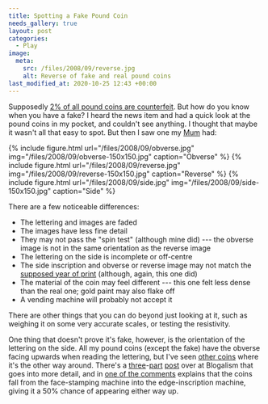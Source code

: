 ```yaml
---
title: Spotting a Fake Pound Coin
needs_gallery: true
layout: post
categories:
  - Play
image:
  meta:
    src: /files/2008/09/reverse.jpg
    alt: Reverse of fake and real pound coins
last_modified_at: 2020-10-25 12:43 +00:00
---
```

Supposedly [2% of all pound coins are counterfeit](http://news.bbc.co.uk/1/hi/magazine/7628930.stm). But how do you know when you have a fake? I heard the news item and had a quick look at the pound coins in my pocket, and couldn't see anything. I thought that maybe it wasn't all that easy to spot. But then I saw one my [Mum](https://pictures.scholesmafia.co.uk/index.php/?profile=36) had:

{% include figure.html url="/files/2008/09/obverse.jpg" img="/files/2008/09/obverse-150x150.jpg" caption="Obverse" %}
{% include figure.html url="/files/2008/09/reverse.jpg" img="/files/2008/09/reverse-150x150.jpg" caption="Reverse" %}
{% include figure.html url="/files/2008/09/side.jpg" img="/files/2008/09/side-150x150.jpg" caption="Side" %}

There are a few noticeable differences:

* The lettering and images are faded
* The images have less fine detail
* They may not pass the "spin test" (although mine did) --- the obverse image is not in the same orientation as the reverse image
* The lettering on the side is incomplete or off-centre
* The side inscription and obverse or reverse image may not match the [supposed year of print](https://www.royalmint.com/discover/uk-coins/coin-design-and-specifications/one-pound-coin/) (although, again, this one did)
* The material of the coin may feel different --- this one felt less dense than the real one; gold paint may also flake off
* A vending machine will probably not accept it

There are other things that you can do beyond just looking at it, such as weighing it on some very accurate scales, or testing the resistivity.

One thing that doesn't prove it's fake, however, is the orientation of the lettering on the side. All my pound coins (except the fake) have the obverse facing upwards when reading the lettering, but I've seen [other coins](http://www.flickr.com/photos/skink74/195599914/in/set-72157594200037238/) where it's the other way around. There's a [three](http://blog.alism.com/fake-one-pound-coins-part-one/)-[part](http://blog.alism.com/fake-one-pound-coins-part-two/) [post](http://blog.alism.com/fake-one-pound-coins-part-three/) over at Blogalism that goes into more detail, and in [one of the comments](http://blog.alism.com/fake-one-pound-coins-part-one/comment-page-1/#div-comment-3853) explains that the coins fall from the face-stamping machine into the edge-inscription machine, giving it a 50% chance of appearing either way up.
